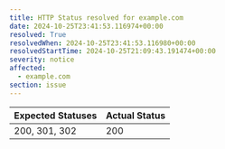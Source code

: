 ```yaml
---
title: HTTP Status resolved for example.com
date: 2024-10-25T23:41:53.116974+00:00
resolved: True
resolvedWhen: 2024-10-25T23:41:53.116980+00:00
resolvedStartTime: 2024-10-25T21:09:43.191474+00:00
severity: notice
affected:
  - example.com
section: issue
---
```


| Expected Statuses | Actual Status  |
|-------------------|----------------|
| 200, 301, 302 | 200 |
